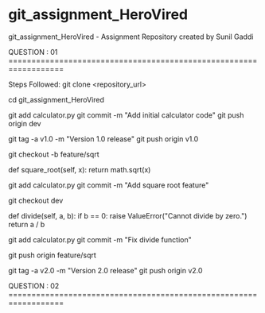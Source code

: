 # git_assignment_HeroVired
git_assignment_HeroVired - Assignment Repository created by Sunil Gaddi

QUESTION : 01 ==================================================================

Steps Followed:
git clone <repository_url>

cd git_assignment_HeroVired

git add calculator.py
git commit -m "Add initial calculator code"
git push origin dev

git tag -a v1.0 -m "Version 1.0 release"
git push origin v1.0

git checkout -b feature/sqrt

def square_root(self, x):
    return math.sqrt(x)

git add calculator.py
git commit -m "Add square root feature"

git checkout dev

def divide(self, a, b):
    if b == 0:
        raise ValueError("Cannot divide by zero.")
    return a / b

git add calculator.py
git commit -m "Fix divide function"

git push origin feature/sqrt

git tag -a v2.0 -m "Version 2.0 release"
git push origin v2.0


QUESTION : 02 ==================================================================
